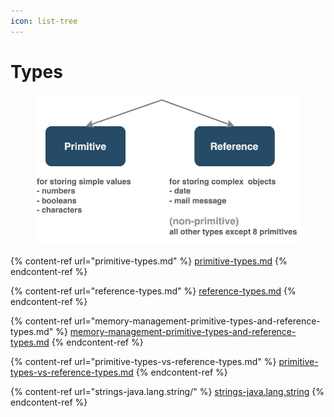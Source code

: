 ```yaml
---
icon: list-tree
---
```


# Types

<figure><img src="../../.gitbook/assets/java-types.png" alt="" width="563"><figcaption></figcaption></figure>

{% content-ref url="primitive-types.md" %}
[primitive-types.md](primitive-types.md)
{% endcontent-ref %}

{% content-ref url="reference-types.md" %}
[reference-types.md](reference-types.md)
{% endcontent-ref %}

{% content-ref url="memory-management-primitive-types-and-reference-types.md" %}
[memory-management-primitive-types-and-reference-types.md](memory-management-primitive-types-and-reference-types.md)
{% endcontent-ref %}

{% content-ref url="primitive-types-vs-reference-types.md" %}
[primitive-types-vs-reference-types.md](primitive-types-vs-reference-types.md)
{% endcontent-ref %}

{% content-ref url="strings-java.lang.string/" %}
[strings-java.lang.string](strings-java.lang.string/)
{% endcontent-ref %}




